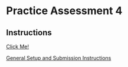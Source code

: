 # Practice Assessment 4

## Instructions
[Click Me!](https://docs.google.com/document/d/1YRFvU0Lkt-x8YxWMXMk0g65yvnKhupxADKHRTnd-Pq8/preview)

[General Setup and Submission Instructions](https://docs.google.com/document/d/1dGeWw-KymeDLfbdfS0akcn15CyBOHigqykSU8sOtlaE/preview)
